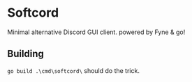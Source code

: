 # Softcord

Minimal alternative Discord GUI client. powered by Fyne & go!

## Building

`go build .\cmd\softcord\` should do the trick.

